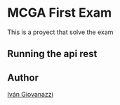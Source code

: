 # MCGA First Exam
This is a proyect that solve the exam

## Running the api rest


## Author
[Iván Giovanazzi](https://linkedin.com/in/ivanog)
